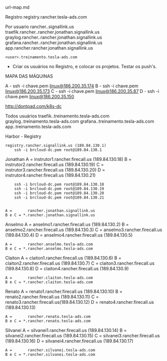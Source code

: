 url-map.md

Registro
	registry.rancher.tesla-ads.com

Por usuario
	rancher.<user>.signallink.us
	traefik.rancher.<user>.rancher.jonathan.signallink.us
	graylog.rancher.<user>.rancher.jonathan.signallink.us
	grafana.rancher.<user>.rancher.jonathan.signallink.us
	app.rancher<user>.rancher.jonathan.signallink.us

	<user>.treinamento.tesla-ads.com
	



- Criar os usuários no Registro, e colocar os projetos. Testar os push's.

MAPA DAS MÁQUINAS

A - ssh -i chave.pem linux@186.200.35.174 
B - ssh -i chave.pem linux@186.200.35.173 
C - ssh -i chave.pem linux@186.200.35.87 
D - ssh -i chave.pem linux@186.200.35.150 




>>>>>>>>>>>>>>>>>>>>>>>>>
http://dontpad.com/k8s-dc

Todos usuários 
traefik.<user>.treinamento.tesla-ads.com
graylog.<user>.treinamento.tesla-ads.com
grafana.<user>.treinamento.tesla-ads.com
app.<user>.treinamento.tesla-ads.com

Harbor - Registry
	
	registry.rancher.signallink.us (189.84.130.1)
		ssh -i brcloud-dc.pem root@189.84.130.1

Jonathan
	A = instrutor1.rancher.firecall.us (189.84.130.18)
	B = instrutor2.rancher.firecall.us (189.84.130.19)
	C = instrutor3.rancher.firecall.us (189.84.130.20)
	D = instrutor4.rancher.firecall.us (189.84.130.21)

		ssh -i brcloud-dc.pem root@189.84.130.18
		ssh -i brcloud-dc.pem root@189.84.130.19
		ssh -i brcloud-dc.pem root@189.84.130.20
		ssh -i brcloud-dc.pem root@189.84.130.21
		

	A =       rancher.jonathan.signallink.us
	B e C = *.rancher.jonathan.signallink.us 


Anselmo 
	A = anselmo1.rancher.firecall.us (189.84.130.2)
	B = anselmo2.rancher.firecall.us (189.84.130.3)
	C = anselmo3.rancher.firecall.us (189.84.130.4)
	D = anselmo4.rancher.firecall.us (189.84.130.5)

	A =       rancher.anselmo.tesla-ads.com
	B e C = *.rancher.anselmo.tesla-ads.com 

Claiton
	A = claiton1.rancher.firecall.us (189.84.130.6)
	B = claiton2.rancher.firecall.us (189.84.130.7)
	C = claiton3.rancher.firecall.us (189.84.130.8)
	D = claiton4.rancher.firecall.us (189.84.130.9)

	A =       rancher.claiton.tesla-ads.com
	B e C = *.rancher.claiton.tesla-ads.com 

Renato
	A = renato1.rancher.firecall.us (189.84.130.10)
	B = renato2.rancher.firecall.us (189.84.130.11)
	C = renato3.rancher.firecall.us(189.84.130.12)
	D = renato4.rancher.firecall.us (189.84.130.13)

	A =       rancher.renato.tesla-ads.com
	B e C = *.rancher.renato.tesla-ads.com 

Silvanei
	A = silvanei1.rancher.firecall.us (189.84.130.14)
	B = silvanei2.rancher.firecall.us (189.84.130.15)
	C = silvanei3.rancher.firecall.us (189.84.130.16)
	D = silvanei4.rancher.firecall.us (189.84.130.17)

	A =       rancher.silvanei.tesla-ads.com
	B e C = *.rancher.silvanei.tesla-ads.com 





